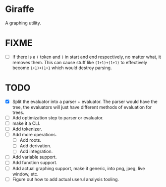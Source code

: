 # Giraffe

A graphing utility.

# FIXME

- [ ] If there is a `(` token and `)` in start and end respectively, no matter what, it removes them.
This can cause stuff like `(1+1)+(1+1)` to effectively become `1+1)+(1+1` which would destroy parsing.

# TODO

- [x] Split the evaluator into a parser + evaluator. The parser would have the tree, the evaluators 
will just have different methods of evaluation for trees.
- [ ] Add optimization step to parser or evaluator.
- [ ] make it a CLI.
- [ ] Add tokenizer.
- [ ] Add more operations.
    - [ ] Add roots.
    - [ ] Add derivation.
    - [ ] Add integration.
- [ ] Add variable support.
- [ ] Add function support.
- [ ] Add actual graphing support, make it generic, into png, jpeg, live window, etc.
- [ ] Figure out how to add actual userul analysis tooling.
